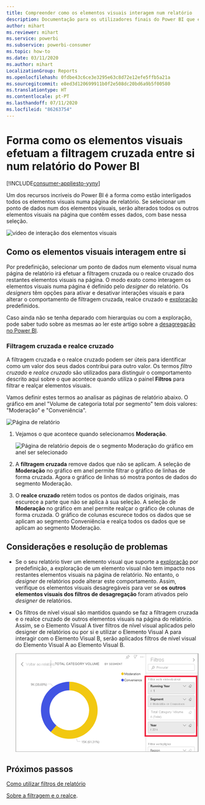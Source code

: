 ```yaml
---
title: Compreender como os elementos visuais interagem num relatório
description: Documentação para os utilizadores finais do Power BI que explica como os elementos visuais interagem numa página de relatório.
author: mihart
ms.reviewer: mihart
ms.service: powerbi
ms.subservice: powerbi-consumer
ms.topic: how-to
ms.date: 03/11/2020
ms.author: mihart
LocalizationGroup: Reports
ms.openlocfilehash: 0fdbe43c6ce3e3295e63c8d72e12efe5ffb5a21a
ms.sourcegitcommit: e8ed3d120699911b0f2e508dc20bd6a9b5f00580
ms.translationtype: HT
ms.contentlocale: pt-PT
ms.lasthandoff: 07/11/2020
ms.locfileid: "86263754"
---
```

# <a name="how-visuals-cross-filter-each-other-in-a-power-bi-report"></a>Forma como os elementos visuais efetuam a filtragem cruzada entre si num relatório do Power BI

[!INCLUDE[consumer-appliesto-yyny](../includes/consumer-appliesto-yyny.md)]

Um dos recursos incríveis do Power BI é a forma como estão interligados todos os elementos visuais numa página de relatório. Se selecionar um ponto de dados num dos elementos visuais, serão alterados todos os outros elementos visuais na página que contêm esses dados, com base nessa seleção. 

![vídeo de interação dos elementos visuais](media/end-user-interactions/interactions.gif)

## <a name="how-visuals-interact-with-each-other"></a>Como os elementos visuais interagem entre si

Por predefinição, selecionar um ponto de dados num elemento visual numa página de relatório irá efetuar a filtragem cruzada ou o realce cruzado dos restantes elementos visuais na página. O modo exato como interagem os elementos visuais numa página é definido pelo *designer* do relatório. Os *designers* têm opções para ativar e desativar interações visuais e para alterar o comportamento de filtragem cruzada, realce cruzado e [exploração](end-user-drill.md) predefinidos. 

Caso ainda não se tenha deparado com hierarquias ou com a exploração, pode saber tudo sobre as mesmas ao ler este artigo sobre a [desagregação no Power BI](end-user-drill.md). 

### <a name="cross-filtering-and-cross-highlighting"></a>Filtragem cruzada e realce cruzado

A filtragem cruzada e o realce cruzado podem ser úteis para identificar como um valor dos seus dados contribui para outro valor. Os termos *filtro cruzado* e *realce cruzado* são utilizados para distinguir o comportamento descrito aqui sobre o que acontece quando utiliza o painel **Filtros** para filtrar e realçar elementos visuais.  

Vamos definir estes termos ao analisar as páginas de relatório abaixo. O gráfico em anel "Volume de categoria total por segmento" tem dois valores: "Moderação" e "Conveniência". 

![Página de relatório](media/end-user-interactions/power-bi-interactions-before.png)

1. Vejamos o que acontece quando selecionamos **Moderação**.

    ![Página de relatório depois de o segmento Moderação do gráfico em anel ser selecionado](media/end-user-interactions/power-bi-interactions-after.png)

2. A **filtragem cruzada** remove dados que não se aplicam. A seleção de **Moderação** no gráfico em anel permite filtrar o gráfico de linhas de forma cruzada. Agora o gráfico de linhas só mostra pontos de dados do segmento Moderação. 

3. O **realce cruzado** retém todos os pontos de dados originais, mas escurece a parte que não se aplica à sua seleção. A seleção de **Moderação** no gráfico em anel permite realçar o gráfico de colunas de forma cruzada. O gráfico de colunas escurece todos os dados que se aplicam ao segmento Conveniência e realça todos os dados que se aplicam ao segmento Moderação. 


## <a name="considerations-and-troubleshooting"></a>Considerações e resolução de problemas
- Se o seu relatório tiver um elemento visual que suporte a [exploração](end-user-drill.md) por predefinição, a exploração de um elemento visual não tem impacto nos restantes elementos visuais na página de relatório. No entanto, o *designer* de relatórios pode alterar este comportamento. Assim, verifique os elementos visuais desagregáveis para ver se **os outros elementos visuais dos filtros de desagregação** foram ativados pelo *designer* de relatórios.
    
- Os filtros de nível visual são mantidos quando se faz a filtragem cruzada e o realce cruzado de outros elementos visuais na página do relatório. Assim, se o Elemento Visual A tiver filtros de nível visual aplicados pelo designer de relatórios ou por si e utilizar o Elemento Visual A para interagir com o Elemento Visual B, serão aplicados filtros de nível visual do Elemento Visual A ao Elemento Visual B.

    ![Página de relatório depois de o segmento Moderação do gráfico em anel ser selecionado](media/end-user-interactions/power-bi-visual-filters.png)

## <a name="next-steps"></a>Próximos passos
[Como utilizar filtros de relatório](../consumer/end-user-report-filter.md)


[Sobre a filtragem e o realce](end-user-report-filter.md).
